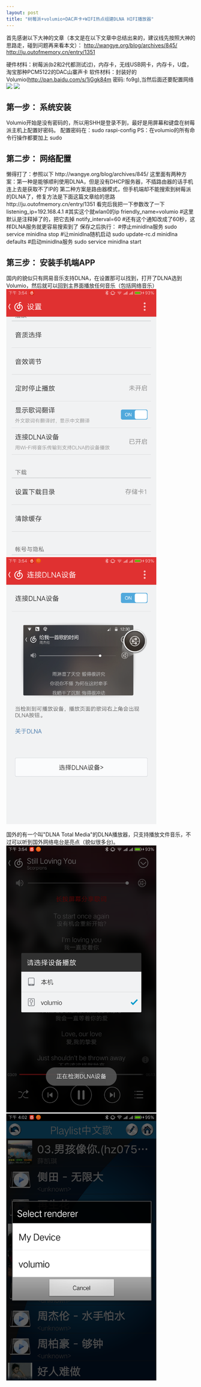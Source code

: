 ```yaml
---
layout: post
title: "树莓派+volumio+DAC声卡+WIFI热点组建DLNA HIFI播放器"
---
```


首先感谢以下大神的文章（本文是在以下文章中总结出来的，建议线先按照大神的思路走，碰到问题再来看本文）：
http://wangye.org/blog/archives/845/
http://ju.outofmemory.cn/entry/1351

硬件材料：树莓派(b2和2代都测试过)，内存卡，无线USB网卡，内存卡，U盘，淘宝那种PCM5122的DAC山寨声卡
软件材料：封装好的Volumio(http://pan.baidu.com/s/1jGgk84m 密码: fo9g),当然后面还要配置网络
<img src="/img/post/1.png" width='400'>
<img src="/img/post/2.png" width='400'>
<h2>第一步： 系统安装</h2>
Volumio开始是没有密码的，所以用SHH是登录不到，最好是用屏幕和键盘在树莓派主机上配置好密码。
配置密码在：sudo raspi-config
PS：在volumio的所有命令行操作都要加上 sudo 
<h2>第二步： 网络配置</h2>	
懒得打了：参照以下
http://wangye.org/blog/archives/845/
这里面有两种方案：第一种是能够顺利使用DLNA，但是没有DHCP服务器，不插路由器的话手机连上去是获取不了IP的
第二种方案是路由器模式，但手机端却不能搜索到树莓派的DLNA了，修复方法是下面这篇文章给的思路
http://ju.outofmemory.cn/entry/1351
看完后我把一下参数改了一下
listening_ip=192.168.4.1  #其实这个就wlan0的ip
friendly_name=volumio  #这里默认是注释掉了的，把它去掉
notify_interval=60  #还有这个通知改成了60秒，这样DLNA服务就更容易搜索到了
保存之后执行：
#停止minidlna服务
sudo service minidlna stop
#让minidlna随机启动
sudo update-rc.d minidlna defaults 
#启动minidlna服务
sudo service minidlna start 
<h2>第三步： 安装手机端APP</h2>
国内的貌似只有网易音乐支持DLNA，在设置那可以找到，打开了DLNA选到Volumio，然后就可以回到主界面播放任何音乐（包括网络音乐）
<img src="/img/post/3.png" width='400'>
<img src="/img/post/4.png" width='400'>

国外的有一个叫"DLNA Total Media"的DLNA播放器，只支持播放文件音乐，不过可以听到国外网络电台是亮点（貌似很多台)。
<img src="/img/post/5.png" width='400'>
<img src="/img/post/6.png" width='400'>


